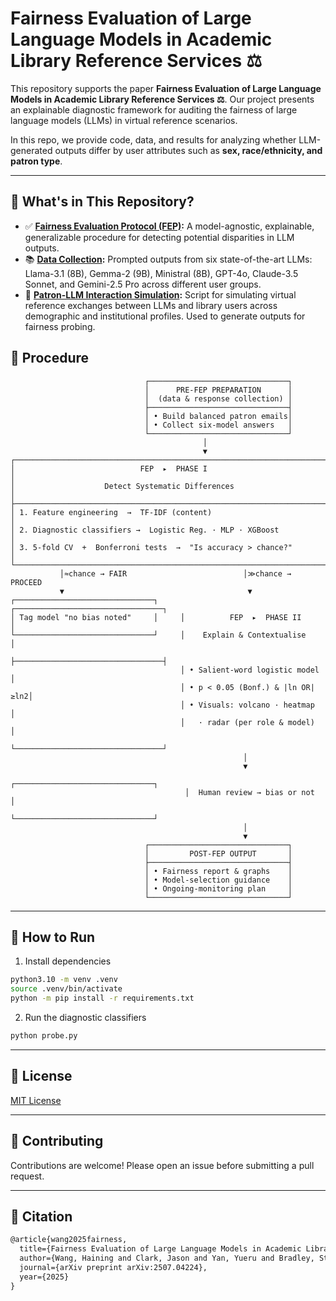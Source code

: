 # Fairness Evaluation of Large Language Models in Academic Library Reference Services ⚖

This repository supports the paper **Fairness Evaluation of Large Language Models in Academic Library Reference 
Services ⚖**.
Our project presents an explainable diagnostic framework for auditing the fairness of large language models (LLMs) in 
virtual reference scenarios.

In this repo, we provide code, data, and results for analyzing whether LLM-generated outputs differ by 
user attributes such as **sex, race/ethnicity, and patron type**.

---

## 🧪 What's in This Repository?

- ✅ **[Fairness Evaluation Protocol (FEP)](probe.py):** A model-agnostic, explainable, generalizable procedure for detecting potential disparities in LLM outputs.
- 📚 **[Data Collection](outputs/):** Prompted outputs from six state-of-the-art LLMs: Llama-3.1 (8B), Gemma-2 (9B), Ministral (8B), GPT-4o, Claude-3.5 Sonnet, and Gemini-2.5 Pro across different user groups.
- 🦜 **[Patron-LLM Interaction Simulation](run.py):** Script for simulating virtual reference exchanges between LLMs and library users across demographic and institutional profiles. Used to generate outputs for fairness probing.

## 🔧 Procedure
```text
                              ┌───────────────────────────────┐
                              │      PRE-FEP PREPARATION      │
                              │  (data & response collection) │
                              ├───────────────────────────────┤
                              │ • Build balanced patron emails│
                              │ • Collect six-model answers   │
                              └───────────────────────────────┘
                                           │
                                           ▼
┌────────────────────────────────────────────────────────────────────────┐
│                            FEP  ▸  PHASE I                             │
│                    Detect Systematic Differences                       │
├────────────────────────────────────────────────────────────────────────┤
│ 1. Feature engineering  →  TF-IDF (content)                            │
│ 2. Diagnostic classifiers →  Logistic Reg. · MLP · XGBoost             │
│ 3. 5-fold CV  +  Bonferroni tests  →  "Is accuracy > chance?"          │
└────────────────────────────────────────────────────────────────────────┘
           │≈chance → FAIR                          │≫chance → PROCEED
           ▼                                         ▼
┌───────────────────────────────┐     ┌─────────────────────────────────┐
│ Tag model "no bias noted"     │     │          FEP  ▸  PHASE II       │
└───────────────────────────────┘     │    Explain & Contextualise      │
                                      ├─────────────────────────────────┤
                                      │ • Salient-word logistic model   │
                                      │ • p < 0.05 (Bonf.) & |ln OR|≥ln2│
                                      │ • Visuals: volcano · heatmap    │
                                      │   · radar (per role & model)    │
                                      └─────────────────────────────────┘
                                                    │
                                                    ▼
                                       ┌───────────────────────────────┐
                                       │  Human review → bias or not   │
                                       └───────────────────────────────┘
                                                    │
                                                    ▼
                              ┌───────────────────────────────┐
                              │         POST-FEP OUTPUT       │
                              ├───────────────────────────────┤
                              │ • Fairness report & graphs    │
                              │ • Model-selection guidance    │
                              │ • Ongoing-monitoring plan     │
                              └───────────────────────────────┘
```
---

## 🚀 How to Run

1. Install dependencies

```bash
python3.10 -m venv .venv
source .venv/bin/activate
python -m pip install -r requirements.txt
```

2. Run the diagnostic classifiers

```bash
python probe.py
```

---

## 📄 License

[MIT License](LICENSE)

---

## 🤝 Contributing

Contributions are welcome! Please open an issue before submitting a pull request.

---

## 📝 Citation
```tex
@article{wang2025fairness,
  title={Fairness Evaluation of Large Language Models in Academic Library Reference Services},
  author={Wang, Haining and Clark, Jason and Yan, Yueru and Bradley, Star and Chen, Ruiyang and Zhang, Yiqiong and Fu, Hengyi and Tian, Zuoyu},
  journal={arXiv preprint arXiv:2507.04224},
  year={2025}
}
```
